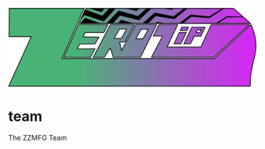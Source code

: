 <img src="https://github.com/ZeroZipMFG/branding/blob/main/zerozip_logo_final.svg" />

# team
The ZZMFG Team
